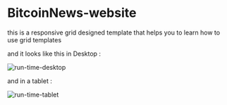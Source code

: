 # BitcoinNews-website
this is a responsive grid designed template that helps you to learn how to use grid templates 

and it looks like this in Desktop :


![run-time-desktop](https://github.com/Mahdi-Khorshidi-26/BitcoinNews-website/assets/150541211/67d8480d-699e-445a-851a-e3e294e0bf06)

and in a tablet : 

![run-time-tablet](https://github.com/Mahdi-Khorshidi-26/BitcoinNews-website/assets/150541211/d024f68b-95ff-4564-b926-4c27eaa7fa58)
